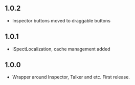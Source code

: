 ## 1.0.2

* Inspector buttons moved to draggable buttons

## 1.0.1

* ISpectLocalization, cache management added

## 1.0.0

* Wrapper around Inspector, Talker and etc. First release.
